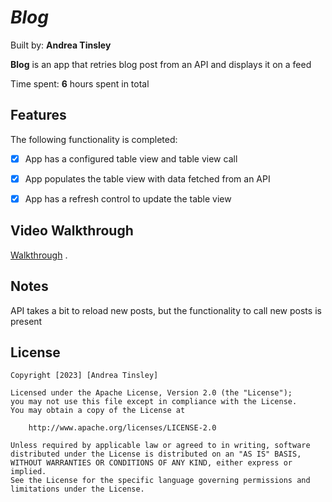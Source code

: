 # *Blog*

Built by: **Andrea Tinsley**

**Blog** is an app that retries blog post from an API and displays it on a feed 

Time spent: **6** hours spent in total

## Features

The following functionality is completed:

- [x] App has a configured table view and table view call
- [x] App populates the table view with data fetched from an API
- [x] App has a refresh control to update the table view



## Video Walkthrough
[Walkthrough](https://youtube.com/shorts/upgIjNxjWP4?feature=share) .

## Notes

API takes a bit to reload new posts, but the functionality to call new posts is present

## License

    Copyright [2023] [Andrea Tinsley]

    Licensed under the Apache License, Version 2.0 (the "License");
    you may not use this file except in compliance with the License.
    You may obtain a copy of the License at

        http://www.apache.org/licenses/LICENSE-2.0

    Unless required by applicable law or agreed to in writing, software
    distributed under the License is distributed on an "AS IS" BASIS,
    WITHOUT WARRANTIES OR CONDITIONS OF ANY KIND, either express or implied.
    See the License for the specific language governing permissions and
    limitations under the License.
    
